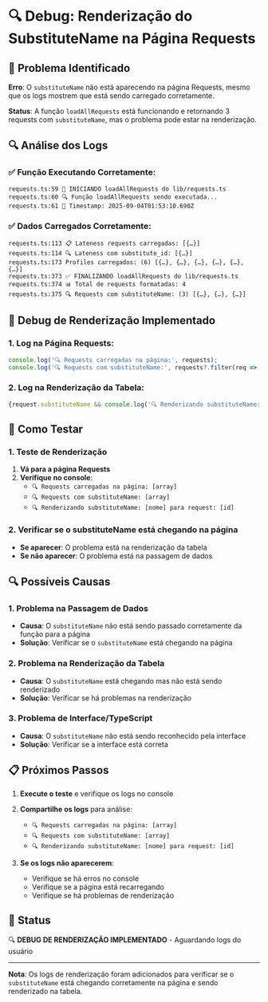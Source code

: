 # 🔍 Debug: Renderização do SubstituteName na Página Requests

## 🎯 Problema Identificado
**Erro**: O `substituteName` não está aparecendo na página Requests, mesmo que os logs mostrem que está sendo carregado corretamente.

**Status**: A função `loadAllRequests` está funcionando e retornando 3 requests com `substituteName`, mas o problema pode estar na renderização.

## 🔍 Análise dos Logs

### **✅ Função Executando Corretamente:**
```
requests.ts:59 🚀 INICIANDO loadAllRequests do lib/requests.ts
requests.ts:60 🔍 Função loadAllRequests sendo executada...
requests.ts:61 📅 Timestamp: 2025-09-04T01:53:10.690Z
```

### **✅ Dados Carregados Corretamente:**
```
requests.ts:113 📋 Lateness requests carregadas: [{…}]
requests.ts:114 🔍 Lateness com substitute_id: [{…}]
requests.ts:173 Profiles carregados: (6) [{…}, {…}, {…}, {…}, {…}, {…}]
requests.ts:373 ✅ FINALIZANDO loadAllRequests do lib/requests.ts
requests.ts:374 📊 Total de requests formatadas: 4
requests.ts:375 🔍 Requests com substituteName: (3) [{…}, {…}, {…}]
```

## 🔧 Debug de Renderização Implementado

### **1. Log na Página Requests:**
```typescript
console.log('🔍 Requests carregadas na página:', requests);
console.log('🔍 Requests com substituteName:', requests?.filter(req => req.substituteName));
```

### **2. Log na Renderização da Tabela:**
```typescript
{request.substituteName && console.log('🔍 Renderizando substituteName:', request.substituteName, 'para request:', request.id)}
```

## 🧪 Como Testar

### **1. Teste de Renderização**
1. **Vá para a página Requests**
2. **Verifique no console**:
   - `🔍 Requests carregadas na página: [array]`
   - `🔍 Requests com substituteName: [array]`
   - `🔍 Renderizando substituteName: [nome] para request: [id]`

### **2. Verificar se o substituteName está chegando na página**
- **Se aparecer**: O problema está na renderização da tabela
- **Se não aparecer**: O problema está na passagem de dados

## 🔍 Possíveis Causas

### **1. Problema na Passagem de Dados**
- **Causa**: O `substituteName` não está sendo passado corretamente da função para a página
- **Solução**: Verificar se o `substituteName` está chegando na página

### **2. Problema na Renderização da Tabela**
- **Causa**: O `substituteName` está chegando mas não está sendo renderizado
- **Solução**: Verificar se há problemas na renderização

### **3. Problema de Interface/TypeScript**
- **Causa**: O `substituteName` não está sendo reconhecido pela interface
- **Solução**: Verificar se a interface está correta

## 📋 Próximos Passos

1. **Execute o teste** e verifique os logs no console
2. **Compartilhe os logs** para análise:
   - `🔍 Requests carregadas na página: [array]`
   - `🔍 Requests com substituteName: [array]`
   - `🔍 Renderizando substituteName: [nome] para request: [id]`

3. **Se os logs não aparecerem**:
   - Verifique se há erros no console
   - Verifique se a página está recarregando
   - Verifique se há problemas de renderização

## 🚀 Status

🔍 **DEBUG DE RENDERIZAÇÃO IMPLEMENTADO** - Aguardando logs do usuário

---

**Nota**: Os logs de renderização foram adicionados para verificar se o `substituteName` está chegando corretamente na página e sendo renderizado na tabela.
